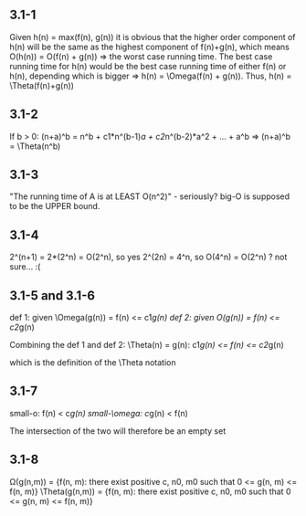 ## 3.1-1
Given h(n) = max(f(n), g(n)) it is obvious that the higher order component of h(n) will be the same as the highest component of f(n)+g(n), which means O(h(n)) = O(f(n) + g(n)) => the worst case running time.
The best case running time for h(n) would be the best case running time of either f(n) or h(n), depending which is bigger => h(n) = \Omega(f(n) + g(n)).
Thus, h(n) = \Theta(f(n)+g(n))

## 3.1-2
If b > 0:
(n+a)^b = n^b + c1*n^(b-1)*a + c2*n^(b-2)*a^2 + ... + a^b
=> (n+a)^b = \Theta(n^b)

## 3.1-3
"The running time of A is at LEAST O(n^2)" - seriously?
big-O is supposed to be the UPPER bound.

## 3.1-4
2^(n+1) = 2*(2^n) = O(2^n), so yes
2^(2n) = 4^n, so O(4^n) = O(2^n) ? not sure... :(

## 3.1-5 and 3.1-6
def 1: given \Omega(g(n)) = f(n) <= c1*g(n)
def 2: given O(g(n)) = f(n) <= c2*g(n)

Combining the def 1 and def 2:
\Theta(n) = g(n): c1*g(n) <= f(n) <= c2*g(n)

which is the definition of the \Theta notation

## 3.1-7
small-o: f(n) < c*g(n)
small-\omega: c*g(n) < f(n)

The intersection of the two will therefore be an empty set

## 3.1-8
&Omega;(g(n,m)) = {f(n, m): there exist positive c, n0, m0 such that 0 <= g(n, m) <= f(n, m)}
\Theta(g(n,m)) = {f(n, m): there exist positive c, n0, m0 such that 0 <= g(n, m) <= f(n, m)}